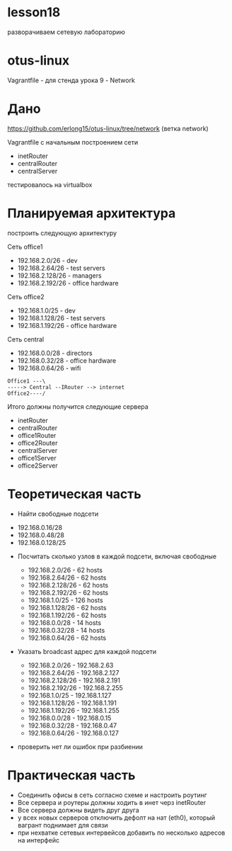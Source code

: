 # lesson18
разворачиваем сетевую лабораторию

# otus-linux
Vagrantfile - для стенда урока 9 - Network

# Дано
https://github.com/erlong15/otus-linux/tree/network
(ветка network)

Vagrantfile с начальным построением сети
- inetRouter
- centralRouter
- centralServer

тестировалось на virtualbox

# Планируемая архитектура
построить следующую архитектуру

Сеть office1
- 192.168.2.0/26 - dev
- 192.168.2.64/26 - test servers
- 192.168.2.128/26 - managers
- 192.168.2.192/26 - office hardware

Сеть office2
- 192.168.1.0/25 - dev
- 192.168.1.128/26 - test servers
- 192.168.1.192/26 - office hardware


Сеть central
- 192.168.0.0/28 - directors
- 192.168.0.32/28 - office hardware
- 192.168.0.64/26 - wifi

```
Office1 ---\
-----> Central --IRouter --> internet
Office2----/
```
Итого должны получится следующие сервера
- inetRouter
- centralRouter
- office1Router
- office2Router
- centralServer
- office1Server
- office2Server

# Теоретическая часть
- Найти свободные подсети
* 192.168.0.16/28
* 192.168.0.48/28
* 192.168.0.128/25

- Посчитать сколько узлов в каждой подсети, включая свободные
   * 192.168.2.0/26 - 62 hosts
   * 192.168.2.64/26 - 62 hosts
   * 192.168.2.128/26 - 62 hosts
   * 192.168.2.192/26 - 62 hosts
   * 192.168.1.0/25 - 126 hosts
   * 192.168.1.128/26 - 62 hosts
   * 192.168.1.192/26 - 62 hosts
   * 192.168.0.0/28 - 14 hosts
   * 192.168.0.32/28 - 14 hosts
   * 192.168.0.64/26 - 62 hosts

- Указать broadcast адрес для каждой подсети
   * 192.168.2.0/26 - 192.168.2.63
   * 192.168.2.64/26 - 192.168.2.127
   * 192.168.2.128/26 - 192.168.2.191
   * 192.168.2.192/26 - 192.168.2.255
   * 192.168.1.0/25 - 192.168.1.127
   * 192.168.1.128/26 - 192.168.1.191
   * 192.168.1.192/26 - 192.168.1.255
   * 192.168.0.0/28 - 192.168.0.15
   * 192.168.0.32/28 - 192.168.0.47
   * 192.168.0.64/26 - 192.168.0.127

- проверить нет ли ошибок при разбиении

# Практическая часть
- Соединить офисы в сеть согласно схеме и настроить роутинг
- Все сервера и роутеры должны ходить в инет черз inetRouter
- Все сервера должны видеть друг друга
- у всех новых серверов отключить дефолт на нат (eth0), который вагрант поднимает для связи
- при нехватке сетевых интервейсов добавить по несколько адресов на интерфейс
